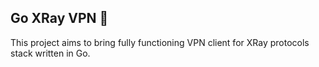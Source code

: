 ## Go XRay VPN 🌈

This project aims to bring fully functioning VPN client for XRay protocols stack written in Go.

